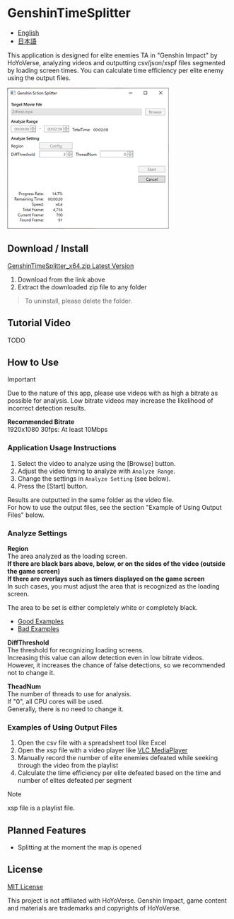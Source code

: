 # GenshinTimeSplitter

- [English](./README.en.md)
- [日本語](./README.md)

This application is designed for elite enemies TA in "Genshin Impact" by HoYoVerse,
analyzing videos and outputting csv/json/xspf files segmented by loading screen times.
You can calculate time efficiency per elite enemy using the output files.

![](./doc/img/app.png)

## Download / Install

[GenshinTimeSplitter_x64.zip Latest Version](https://github.com/saipan-fez/GenshinTimeSplitter/releases/latest/download/GenshinTimeSplitter_x64.zip)

1. Download from the link above
1. Extract the downloaded zip file to any folder

> To uninstall, please delete the folder.

## Tutorial Video

TODO
## How to Use

> [!IMPORTANT]
> Due to the nature of this app, please use videos with as high a bitrate as possible for analysis.
> Low bitrate videos may increase the likelihood of incorrect detection results.
>   
> **Recommended Bitrate**  
> 1920x1080 30fps: At least 10Mbps

### Application Usage Instructions

1. Select the video to analyze using the [Browse] button.
1. Adjust the video timing to analyze with `Analyze Range`.
1. Change the settings in `Analyze Setting` (see below).
1. Press the [Start] button.

Results are outputted in the same folder as the video file.  
For how to use the output files, see the section "Example of Using Output Files" below.  

### Analyze Settings

**Region**  
The area analyzed as the loading screen.  
**If there are black bars above, below, or on the sides of the video (outside the game screen)**  
**If there are overlays such as timers displayed on the game screen**  
In such cases, you must adjust the area that is recognized as the loading screen.  

The area to be set is either completely white or completely black.

- [Good Examples](./doc/img/setting_region_OK.drawio.png)
- [Bad Examples](./doc/img/setting_region_NG.drawio.png)

**DiffThreshold**  
The threshold for recognizing loading screens.  
Increasing this value can allow detection even in low bitrate videos.  
However, it increases the chance of false detections, so we recommended not to change it.  

**TheadNum**  
The number of threads to use for analysis.  
If "0", all CPU cores will be used.  
Generally, there is no need to change it.  

### Examples of Using Output Files

1. Open the csv file with a spreadsheet tool like Excel
1. Open the xsp file with a video player like [VLC MediaPlayer](https://www.videolan.org/vlc/)
1. Manually record the number of elite enemies defeated while seeking through the video from the playlist
1. Calculate the time efficiency per elite defeated based on the time and number of elites defeated per segment

> [!NOTE]
> xsp file is a playlist file.

## Planned Features

- Splitting at the moment the map is opened

## License

[MIT License](./LICENSE)

This project is not affiliated with HoYoVerse.
Genshin Impact, game content and materials are trademarks and copyrights of HoYoVerse.

